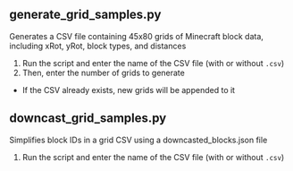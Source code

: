 ## generate_grid_samples.py
Generates a CSV file containing 45x80 grids of Minecraft block data, including xRot, 
yRot, block types, and distances

1. Run the script and enter the name of the CSV file (with or without `.csv`)
2. Then, enter the number of grids to generate
- If the CSV already exists, new grids will be appended to it

## downcast_grid_samples.py
Simplifies block IDs in a grid CSV using a downcasted_blocks.json file

1. Run the script and enter the name of the CSV file (with or without `.csv`)
